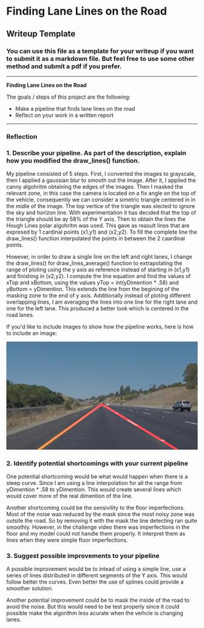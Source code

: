 # **Finding Lane Lines on the Road** 

## Writeup Template

### You can use this file as a template for your writeup if you want to submit it as a markdown file. But feel free to use some other method and submit a pdf if you prefer.

---

**Finding Lane Lines on the Road**

The goals / steps of this project are the following:
* Make a pipeline that finds lane lines on the road
* Reflect on your work in a written report


[//]: # (Image References)

[image1]: ./examples/grayscale.jpg "Grayscale"

---

### Reflection

### 1. Describe your pipeline. As part of the description, explain how you modified the draw_lines() function.

My pipeline consisted of 5 steps. First, I converted the images to grayscale, then I applied a gaussian blur to smooth out the image. After it, I applied the canny algohritm obtaining the edges of the images. Then I masked the relevant zone, in this case the camera is located on a fix angle on the top of the vehicle, consequently we can consider a simetric triangle centered in in the midle of the image. The top vertice of the triangle was slected to ignore the sky and horizon line. With experimentation it has decided that the top of the triangle should be ay 58% of the Y axis. Then to obtain the lines the Hough Lines polar algohritm was used. This gave as reasult lines that are expresed by 1 cardinal points (x1,y1) and (x2,y2). To fill the complete line the draw_lines() function interpolated the points in between the 2 caardinal points.

However, in order to draw a single line on the left and right lanes, I change the draw_lines() for draw_lines_average() function to extrapolating the range of ploting using the y axis as reference instead of starting in (x1,y1) and finishing in (x2,y2). I compute the line equation and find the values of xTop and xBottom, using the values yTop = int(yDimention * .58) and yBottom = yDimention. This extends the line from the begining of the masking zone to the end of y axis. Additionally instead of ploting different overlapping lines, I am averaging the lines into one line for the right lane and one for the left lane. This produced a better look which is centered in the road lanes.

If you'd like to include images to show how the pipeline works, here is how to include an image: 

![alt text](./test_images_output/solidYellowCurve.jpg)


### 2. Identify potential shortcomings with your current pipeline


One potential shortcoming would be what would happen when there is a steep curve. Since I am using a line interpolation for all the range from yDimention * .58 to yDimention. This would create several lines which would cover more of the real dimention of the line.

Another shortcoming could be the sensivility to the floor imperfections. Most of the noise was reduced by the mask since the most noisy zone  was outsite the road. So by removing it with the mask the line detecting ran quite smoothly. However, in the challenge video there was imperfections in the floor and my model could not handle them properly. It interpret them as lines when they were simple floor imperfections.


### 3. Suggest possible improvements to your pipeline

A possible improvement would be to intead of using a simple line, use a series of lines distributed in different segments of the Y axis. This would follow better the curves. Even better the use of splines could provide a smoother solution.

Another potential improvement could be to mask the inside of the road to avoid the noise. But this would need to be test properly since it could possible make the algorithm less acurate when the veihcle is changing lanes. 
